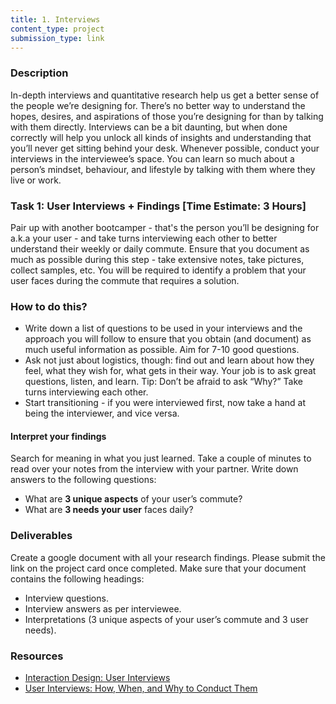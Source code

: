 ```yaml
---
title: 1. Interviews
content_type: project
submission_type: link
---
```


### Description
In-depth interviews and quantitative research help us get a better sense of the people we’re designing for. There’s no better way to understand the hopes, desires, and aspirations of those you’re designing for than by talking with them directly. Interviews can be a bit daunting, but when done correctly will help you unlock all kinds of insights and understanding that you’ll never get sitting behind your desk. Whenever possible, conduct your interviews in the interviewee’s space. You can learn so much about a person’s mindset, behaviour, and lifestyle by talking with them where they live or work.

### Task 1: User Interviews + Findings [Time Estimate: 3 Hours]
Pair up with another bootcamper - that's the person you’ll be designing for a.k.a your user - and take turns interviewing each other to better understand their weekly or daily commute. Ensure that you document as much as possible during this step - take extensive notes, take pictures, collect samples, etc. You will be required to identify a problem that your user faces during the commute that requires a solution.

### How to do this?
- Write down a list of questions to be used in your interviews and the approach you will follow to ensure that you obtain (and document) as much useful information as possible. Aim for 7-10 good questions.
- Ask not just about logistics, though: find out and learn about how they feel, what they wish for, what gets in their way. Your job is to ask great questions, listen, and learn. Tip: Don’t be afraid to ask “Why?” Take turns interviewing each other. 
- Start transitioning - if you were interviewed first, now take a hand at being the interviewer, and vice versa.

#### Interpret your findings
Search for meaning in what you just learned. Take a couple of minutes to read over your notes from the interview with your partner. Write down answers to the following questions:
- What are **3 unique aspects** of your user’s commute? 
- What are **3 needs your user** faces daily?

### Deliverables
Create a google document with all your research findings. Please submit the link on the project card once completed. Make sure that your document contains the following headings:
- Interview questions. 
- Interview answers as per interviewee.
- Interpretations (3 unique aspects of your user’s commute and 3 user needs).

### Resources
- [Interaction Design: User Interviews](https://www.interaction-design.org/literature/topics/user-interviews)
- [User Interviews: How, When, and Why to Conduct Them](https://www.nngroup.com/articles/user-interviews/)